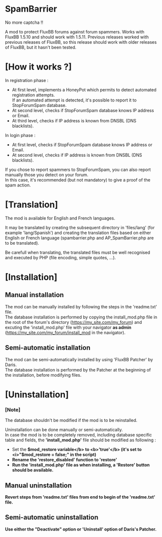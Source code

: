 # SpamBarrier
No more captcha !!

A mod to protect FluxBB forums against forum spammers.
Works with FluxBB 1.5.10 and should work with 1.5.11.
Previous releases worked with previous releases of FluxBB, so this release should work with older releases of FluxBB, but it hasn't been tested.


# [How it works ?]
In registration phase :
- At first level, implements a HoneyPot which permits to detect automated registration attempts.</br>
    If an automated attempt is detected, it's possible to report it to StopForumSpam database.
- At second level, checks if StopForumSpam database knows IP address or Email.
- At third level, checks if IP address is known from DNSBL (DNS blacklists).

In login phase :
- At first level, checks if StopForumSpam database knows IP address or Email.
- At second level, checks if IP address is known from DNSBL (DNS blacklists).

If you chose to report spammers to StopForumSpam, you can also report manually those you detect on your forum.</br>
In this case, it's recommended (but not mandatory) to give a proof of the spam action.

# [Translation]
The mod is available for English and French languages.

It may be translated by creating the subsequent directory in 'files/lang' (for example 'lang/Spanish') and creating the translation files based on either English or French language (spambarrier.php and AP_SpamBarrier.php are to be translated).

Be carefull when translating, the translated files must be well recognised and executed by PHP (file encoding, simple quotes, ...).

# [Installation]
## Manual installation
The mod can be manually installed by following the steps in the 'readme.txt' file.<br/>
The database installation is performed by copying the install_mod.php file in the root of the forum's directory (https://my_site.com/my_forum) and excuting the 'install_mod.php' file with your navigator <b>as admin</b> (https://my_site.com/my_forum/install_mod in the navigator).<br/>

## Semi-automatic installation
The mod can be semi-automatically installed by using 'FluxBB Patcher' by Daris.<br/>
The database installation is performed by the Patcher at the beginning of the installation, before modifying files.

# [Uninstallation]
### [Note]
The database shouldn't be modified if the mod is to be reinstalled.

Uninstallation can be done manually or semi-automatically.<br/>
In case the mod is to be completely removed, including database specific table and fields, the <b>'install_mod.php'</b> file should be modified as following :<br/>
- Set the <b>$mod_restore variable</b> to <b>'true'</b> (it's set to <i>"$mod_restore    = false;"</i> in the script)<br/>
- Rename the <b>'restore_disabled'</b> function to <b>'restore'</b><br/>
- Run the <b>'install_mod.php'</b> file as when installing, a <b>'Restore'</b> button should be available.
## Manual uninstallation
Revert steps from 'readme.txt' files from end to begin of the 'readme.txt' file.
## Semi-automatic uninstallation
Use either the "Deactivate" option or 'Uninstall' option of Daris's Patcher.
